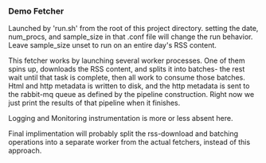 
### Demo Fetcher
Launched by 'run.sh' from the root of this project directory. 
setting the date, num_procs, and sample_size in that .conf file will change the run behavior.
Leave sample_size unset to run on an entire day's RSS content. 

This fetcher works by launching several worker processes. One of them spins up, downloads the RSS content, and splits it into batches- the rest wait until that task is complete, then all work to consume those batches. Html and http metadata is written to disk, and the http metadata is sent to the rabbit-mq queue as defined by the pipeline construction. Right now we just print the results of that pipeline when it finishes. 

Logging and Monitoring instrumentation is more or less absent here. 

Final implimentation will probably split the rss-download and batching operations into a separate worker from the actual fetchers, instead of this approach. 
